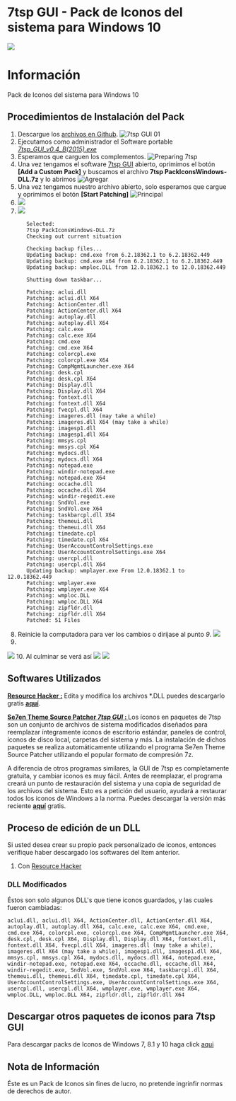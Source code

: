 # 7tsp GUI - Pack de Iconos del sistema para Windows 10
![](https://i.imgur.com/l9h0zrb.png)
# Información
Pack de Iconos del sistema para Windows 10 
## Procedimientos de Instalación del Pack
1. Descargue los [archivos en Github](https://github.com/SebastianEPH/PIW-PackIconWindows-DLL).
 ![7tsp GUI 01](https://i.imgur.com/QaXdEcv.png)
2. Ejecutamos como administrador el Software portable  *[7tsp_GUI_v0.4_B(2015).exe](https://7themes.su/prog/7tsp_GUI_v0.4_B-2015-.rar)*
3. Esperamos que carguen los complementos.
 ![Preparing 7tsp](https://i.imgur.com/VNpPxfN.png)
4. Una vez tengamos el software [7tsp GUI](https://7themes.su/prog/7tsp_GUI_v0.4_B-2015-.rar) abierto, oprimimos el botón **[Add a Custom Pack]**  y buscamos el archivo **7tsp PackIconsWindows-DLL.7z** y lo abrimos
 ![Agregar](https://i.imgur.com/2109gud.png) 
5. Una vez tengamos nuestro archivo abierto, solo esperamos que cargue y oprimimos el botón **[Start Patching]**
 ![Principal](https://i.imgur.com/N41mKRb.png)
6. ![](https://i.imgur.com/oZHc41G.png)
7. ![](https://i.imgur.com/H7HmGIA.png)
```
      Selected:
      7tsp PackIconsWindows-DLL.7z
      Checking out current situation
      
      Checking backup files...
      Updating backup: cmd.exe from 6.2.18362.1 to 6.2.18362.449
      Updating backup: cmd.exe x64 from 6.2.18362.1 to 6.2.18362.449
      Updating backup: wmploc.DLL from 12.0.18362.1 to 12.0.18362.449
      
      Shutting down taskbar...
      
      Patching: aclui.dll
      Patching: aclui.dll X64
      Patching: ActionCenter.dll
      Patching: ActionCenter.dll X64
      Patching: autoplay.dll
      Patching: autoplay.dll X64
      Patching: calc.exe
      Patching: calc.exe X64
      Patching: cmd.exe
      Patching: cmd.exe X64
      Patching: colorcpl.exe
      Patching: colorcpl.exe X64
      Patching: CompMgmtLauncher.exe X64
      Patching: desk.cpl
      Patching: desk.cpl X64
      Patching: Display.dll
      Patching: Display.dll X64
      Patching: fontext.dll
      Patching: fontext.dll X64
      Patching: fvecpl.dll X64
      Patching: imageres.dll (may take a while)
      Patching: imageres.dll X64 (may take a while)
      Patching: imagesp1.dll
      Patching: imagesp1.dll X64
      Patching: mmsys.cpl
      Patching: mmsys.cpl X64
      Patching: mydocs.dll
      Patching: mydocs.dll X64
      Patching: notepad.exe
      Patching: windir-notepad.exe
      Patching: notepad.exe X64
      Patching: occache.dll
      Patching: occache.dll X64
      Patching: windir-regedit.exe
      Patching: SndVol.exe
      Patching: SndVol.exe X64
      Patching: taskbarcpl.dll X64
      Patching: themeui.dll
      Patching: themeui.dll X64
      Patching: timedate.cpl
      Patching: timedate.cpl X64
      Patching: UserAccountControlSettings.exe
      Patching: UserAccountControlSettings.exe X64
      Patching: usercpl.dll
      Patching: usercpl.dll X64
      Updating backup: wmplayer.exe From 12.0.18362.1 to 12.0.18362.449
      Patching: wmplayer.exe
      Patching: wmplayer.exe X64
      Patching: wmploc.DLL
      Patching: wmploc.DLL X64
      Patching: zipfldr.dll
      Patching: zipfldr.dll X64
      Patched: 51 Files
```
8. Reinicie la computadora para ver los cambios o dirijase al punto *9*.
![](https://i.imgur.com/XRBzhIh.png)
9. 
![](https://i.imgur.com/MMaFEYG.png)
10. Al culminar se verá así
![](https://i.imgur.com/UsfBtfO.png)
![](https://i.imgur.com/Y21Ow1e.png)










## Softwares Utilizados
**[Resource Hacker :](http://www.angusj.com/resourcehacker/)** Edita y modifica los archivos \*.DLL puedes descargarlo gratis **[aquí](http://www.angusj.com/resourcehacker/reshacker_setup.exe)**.

**[Se7en Theme Source Patcher *7tsp GUI* : ]()** Los íconos en paquetes de 7tsp son un conjunto de archivos de sistema modificados diseñados para reemplazar íntegramente íconos de escritorio estándar, paneles de control, íconos de disco local, carpetas del sistema y más. La instalación de dichos paquetes se realiza automáticamente utilizando el programa Se7en Theme Source Patcher utilizando el popular formato de compresión 7z.

A diferencia de otros programas similares, la GUI de 7tsp es completamente gratuita, y cambiar iconos es muy fácil. Antes de reemplazar, el programa creará un punto de restauración del sistema y una copia de seguridad de los archivos del sistema. Esto es a petición del usuario, ayudará a restaurar todos los iconos de Windows a la norma.
Puedes descargar la versión más reciente **[aquí](https://7themes.su/prog/7tsp_GUI_v0.4_B-2015-.rar)** gratis.

## Proceso de edición de un DLL
Si usted desea crear su propio pack personalizado de iconos, entonces verifique haber descargado los softwares del Item anterior.
1. Con [Resource Hacker](http://www.angusj.com/resourcehacker/)

### DLL Modificados 
Éstos son solo algunos DLL's que tiene iconos guardados, y las cuales fueron cambiadas:
```
aclui.dll, aclui.dll X64, ActionCenter.dll, ActionCenter.dll X64, autoplay.dll, autoplay.dll X64, calc.exe, calc.exe X64, cmd.exe, cmd.exe X64, colorcpl.exe, colorcpl.exe X64, CompMgmtLauncher.exe X64, desk.cpl, desk.cpl X64, Display.dll, Display.dll X64, fontext.dll, fontext.dll X64, fvecpl.dll X64, imageres.dll (may take a while), imageres.dll X64 (may take a while), imagesp1.dll, imagesp1.dll X64, mmsys.cpl, mmsys.cpl X64, mydocs.dll, mydocs.dll X64, notepad.exe, windir-notepad.exe, notepad.exe X64, occache.dll, occache.dll X64, windir-regedit.exe, SndVol.exe, SndVol.exe X64, taskbarcpl.dll X64, themeui.dll, themeui.dll X64, timedate.cpl, timedate.cpl X64, UserAccountControlSettings.exe, UserAccountControlSettings.exe X64, usercpl.dll, usercpl.dll X64, wmplayer.exe, wmplayer.exe X64, wmploc.DLL, wmploc.DLL X64, zipfldr.dll, zipfldr.dll X64
```

## Descargar otros paquetes de iconos para 7tsp GUI
Para descargar packs de Iconos de Windows 7, 8.1 y 10 haga click [aqui](https://7themes.su/stuff/ikons_for_windows/7tsp_iconpacks/4)

## Nota de Información
Éste es un Pack de Iconos sin fines de lucro, no pretende ingrinfir normas de derechos de autor.